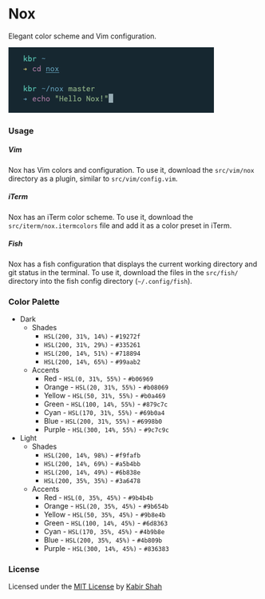 # Nox

Elegant color scheme and Vim configuration.

![Nox](https://github.com/kbrsh/nox/raw/master/img/Nox.png)

### Usage

##### Vim

Nox has Vim colors and configuration. To use it, download the `src/vim/nox` directory as a plugin, similar to `src/vim/config.vim`.

##### iTerm

Nox has an iTerm color scheme. To use it, download the `src/iterm/nox.itermcolors` file and add it as a color preset in iTerm.

##### Fish

Nox has a fish configuration that displays the current working directory and git status in the terminal. To use it, download the files in the `src/fish/` directory into the fish config directory (`~/.config/fish`).

### Color Palette

* Dark
	* Shades
	  * `HSL(200, 31%, 14%)` - `#19272f`
	  * `HSL(200, 31%, 29%)` - `#335261`
	  * `HSL(200, 14%, 51%)` - `#718894`
	  * `HSL(200, 14%, 65%)` - `#99aab2`
	* Accents
	  * Red - `HSL(0, 31%, 55%)` - `#b06969`
	  * Orange - `HSL(20, 31%, 55%)` - `#b08069`
	  * Yellow - `HSL(50, 31%, 55%)` - `#b0a469`
	  * Green - `HSL(100, 14%, 55%)` - `#879c7c`
	  * Cyan - `HSL(170, 31%, 55%)` - `#69b0a4`
	  * Blue - `HSL(200, 31%, 55%)` - `#6998b0`
	  * Purple - `HSL(300, 14%, 55%)` - `#9c7c9c`
* Light
	* Shades
	  * `HSL(200, 14%, 98%)` - `#f9fafb`
	  * `HSL(200, 14%, 69%)` - `#a5b4bb`
	  * `HSL(200, 14%, 49%)` - `#6b838e`
	  * `HSL(200, 35%, 35%)` - `#3a6478`
	* Accents
	  * Red - `HSL(0, 35%, 45%)` - `#9b4b4b`
	  * Orange - `HSL(20, 35%, 45%)` - `#9b654b`
	  * Yellow - `HSL(50, 35%, 45%)` - `#9b8e4b`
	  * Green - `HSL(100, 14%, 45%)` - `#6d8363`
	  * Cyan - `HSL(170, 35%, 45%)` - `#4b9b8e`
	  * Blue - `HSL(200, 35%, 45%)` - `#4b809b`
	  * Purple - `HSL(300, 14%, 45%)` - `#836383`

### License

Licensed under the [MIT License](https://kbrsh.github.io/license) by [Kabir Shah](https://kabir.sh)
